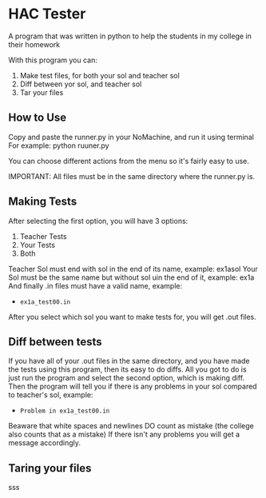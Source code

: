 # HAC Tester
A program that was written in python to help the students in my college in their homework

With this program you can:
1. Make test files, for both your sol and teacher sol
2. Diff between yor sol, and teacher sol
3. Tar your files

## How to Use ##
Copy and paste the runner.py in your NoMachine, and run it using terminal
For example: python ruuner.py

You can choose different actions from the menu so it's fairly easy to use.

IMPORTANT: All files must be in the same directory where the runner.py is.

## Making Tests ##

After selecting the first option, you will have 3 options:
1. Teacher Tests
2. Your Tests
3. Both

Teacher Sol must end with sol in the end of its name, example: ex1asol
Your Sol must be the same name but without sol uin the end of it, example: ex1a
And finally .in files must have a valid name, example:
  * `ex1a_test00.in`


After you select which sol you want to make tests for, you will get .out files.

## Diff between tests ##

If you have all of your .out files in the same directory, and you have made the tests using this program, then its easy to do diffs.
All you got to do is just run the program and select the second option, which is making diff.
Then the program will tell you if there is any problems in your sol compared to teacher's sol, example:
 * `Problem in ex1a_test00.in`

Beaware that white spaces and newlines DO count as mistake (the college also counts that as a mistake)
If there isn't any problems you will get a message accordingly.

## Taring your files ##
sss
